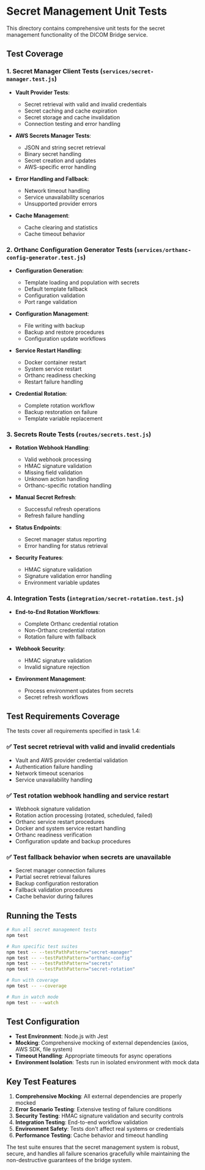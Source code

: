# Secret Management Unit Tests

This directory contains comprehensive unit tests for the secret management functionality of the DICOM Bridge service.

## Test Coverage

### 1. Secret Manager Client Tests (`services/secret-manager.test.js`)
- **Vault Provider Tests**:
  - Secret retrieval with valid and invalid credentials
  - Secret caching and cache expiration
  - Secret storage and cache invalidation
  - Connection testing and error handling
  
- **AWS Secrets Manager Tests**:
  - JSON and string secret retrieval
  - Binary secret handling
  - Secret creation and updates
  - AWS-specific error handling

- **Error Handling and Fallback**:
  - Network timeout handling
  - Service unavailability scenarios
  - Unsupported provider errors

- **Cache Management**:
  - Cache clearing and statistics
  - Cache timeout behavior

### 2. Orthanc Configuration Generator Tests (`services/orthanc-config-generator.test.js`)
- **Configuration Generation**:
  - Template loading and population with secrets
  - Default template fallback
  - Configuration validation
  - Port range validation

- **Configuration Management**:
  - File writing with backup
  - Backup and restore procedures
  - Configuration update workflows

- **Service Restart Handling**:
  - Docker container restart
  - System service restart
  - Orthanc readiness checking
  - Restart failure handling

- **Credential Rotation**:
  - Complete rotation workflow
  - Backup restoration on failure
  - Template variable replacement

### 3. Secrets Route Tests (`routes/secrets.test.js`)
- **Rotation Webhook Handling**:
  - Valid webhook processing
  - HMAC signature validation
  - Missing field validation
  - Unknown action handling
  - Orthanc-specific rotation handling

- **Manual Secret Refresh**:
  - Successful refresh operations
  - Refresh failure handling

- **Status Endpoints**:
  - Secret manager status reporting
  - Error handling for status retrieval

- **Security Features**:
  - HMAC signature validation
  - Signature validation error handling
  - Environment variable updates

### 4. Integration Tests (`integration/secret-rotation.test.js`)
- **End-to-End Rotation Workflows**:
  - Complete Orthanc credential rotation
  - Non-Orthanc credential rotation
  - Rotation failure with fallback

- **Webhook Security**:
  - HMAC signature validation
  - Invalid signature rejection

- **Environment Management**:
  - Process environment updates from secrets
  - Secret refresh workflows

## Test Requirements Coverage

The tests cover all requirements specified in task 1.4:

### ✅ Test secret retrieval with valid and invalid credentials
- Vault and AWS provider credential validation
- Authentication failure handling
- Network timeout scenarios
- Service unavailability handling

### ✅ Test rotation webhook handling and service restart
- Webhook signature validation
- Rotation action processing (rotated, scheduled, failed)
- Orthanc service restart procedures
- Docker and system service restart handling
- Orthanc readiness verification
- Configuration update and backup procedures

### ✅ Test fallback behavior when secrets are unavailable
- Secret manager connection failures
- Partial secret retrieval failures
- Backup configuration restoration
- Fallback validation procedures
- Cache behavior during failures

## Running the Tests

```bash
# Run all secret management tests
npm test

# Run specific test suites
npm test -- --testPathPattern="secret-manager"
npm test -- --testPathPattern="orthanc-config"
npm test -- --testPathPattern="secrets"
npm test -- --testPathPattern="secret-rotation"

# Run with coverage
npm test -- --coverage

# Run in watch mode
npm test -- --watch
```

## Test Configuration

- **Test Environment**: Node.js with Jest
- **Mocking**: Comprehensive mocking of external dependencies (axios, AWS SDK, file system)
- **Timeout Handling**: Appropriate timeouts for async operations
- **Environment Isolation**: Tests run in isolated environment with mock data

## Key Test Features

1. **Comprehensive Mocking**: All external dependencies are properly mocked
2. **Error Scenario Testing**: Extensive testing of failure conditions
3. **Security Testing**: HMAC signature validation and security controls
4. **Integration Testing**: End-to-end workflow validation
5. **Environment Safety**: Tests don't affect real systems or credentials
6. **Performance Testing**: Cache behavior and timeout handling

The test suite ensures that the secret management system is robust, secure, and handles all failure scenarios gracefully while maintaining the non-destructive guarantees of the bridge system.